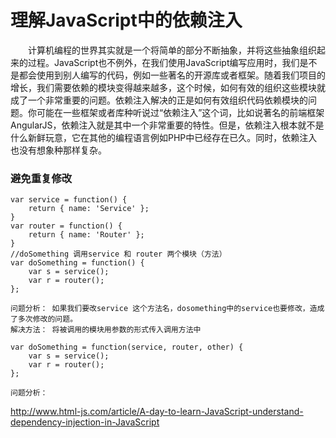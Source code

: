 # 理解JavaScript中的依赖注入

 　　计算机编程的世界其实就是一个将简单的部分不断抽象，并将这些抽象组织起来的过程。JavaScript也不例外，在我们使用JavaScript编写应用时，我们是不是都会使用到别人编写的代码，例如一些著名的开源库或者框架。随着我们项目的增长，我们需要依赖的模块变得越来越多，这个时候，如何有效的组织这些模块就成了一个非常重要的问题。依赖注入解决的正是如何有效组织代码依赖模块的问题。你可能在一些框架或者库种听说过“依赖注入”这个词，比如说著名的前端框架AngularJS，依赖注入就是其中一个非常重要的特性。但是，依赖注入根本就不是什么新鲜玩意，它在其他的编程语言例如PHP中已经存在已久。同时，依赖注入也没有想象种那样复杂。

### 避免重复修改
	var service = function() {
    	return { name: 'Service' };
	}
	var router = function() {
    	return { name: 'Router' };
	}
	//doSomething 调用service 和 router 两个模块（方法）
	var doSomething = function() {
    	var s = service();
    	var r = router();
	};

	问题分析： 如果我们要改service 这个方法名，dosomething中的service也要修改，造成了多次修改的问题。
	解决方法： 将被调用的模块用参数的形式传入调用方法中
	
	var doSomething = function(service, router, other) {
    	var s = service();
    	var r = router();
	};
	
	问题分析： 


http://www.html-js.com/article/A-day-to-learn-JavaScript-understand-dependency-injection-in-JavaScript
  
